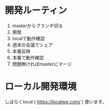 # 開発ルーティン
1. masterからブランチ切る
2. 開発
3. localで動作確認
4. 週末の会議でシェア
5. 本番反映
6. 本番で動作確認
7. 問題無ければmasterにマージ

# ローカル開発環境
しばらくlocal ( https://localwp.com/ ) 使います。
